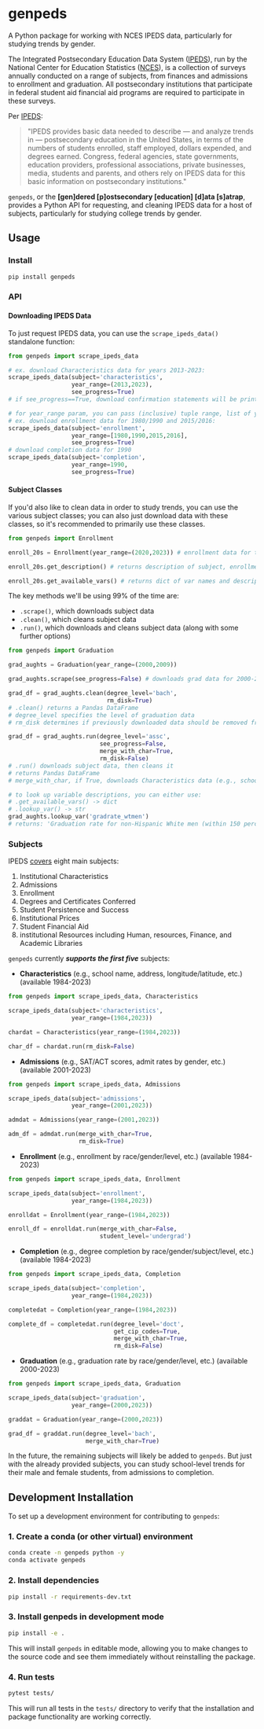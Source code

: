 # genpeds
A Python package for working with NCES IPEDS data, particularly for studying trends by gender.

The Integrated Postsecondary Education Data System ([IPEDS](https://nces.ed.gov/ipeds/about-ipeds)), run by the National Center for Education Statistics ([NCES](https://nces.ed.gov/)), is a collection of surveys annually conducted on a range of subjects, from finances and admissions to enrollment and graduation. All postsecondary institutions that participate in federal student aid financial aid programs are required to participate in these surveys.

Per [IPEDS](https://nces.ed.gov/ipeds/about-ipeds):
> "IPEDS provides basic data needed to describe — and analyze trends in — postsecondary education in the United States, in terms of the numbers of students enrolled, staff employed, dollars expended, and degrees earned. Congress, federal agencies, state governments, education providers, professional associations, private businesses, media, students and parents, and others rely on IPEDS data for this basic information on postsecondary institutions." 

`genpeds`, or the **[gen]dered [p]ostsecondary [education] [d]ata [s]atrap**, provides a Python API for requesting, and cleaning IPEDS data for a host of subjects, particularly for studying college trends by gender.

## Usage

### Install
```bash
pip install genpeds
```

### API

#### Downloading IPEDS Data
To just request IPEDS data, you can use the `scrape_ipeds_data()` standalone function:

```python
from genpeds import scrape_ipeds_data

# ex. download Characteristics data for years 2013-2023:
scrape_ipeds_data(subject='characteristics', 
                  year_range=(2013,2023),
                  see_progress=True)
# if see_progress==True, download confirmation statements will be printed

# for year_range param, you can pass (inclusive) tuple range, list of years, or single year
# ex. download enrollment data for 1980/1990 and 2015/2016:
scrape_ipeds_data(subject='enrollment', 
                  year_range=[1980,1990,2015,2016],
                  see_progress=True)
# download completion data for 1990
scrape_ipeds_data(subject='completion', 
                  year_range=1990,
                  see_progress=True)
```

#### Subject Classes
If you'd also like to clean data in order to study trends, you can use the various subject classes; you can also just download data with these classes, so it's recommended to primarily use these classes.

```python
from genpeds import Enrollment

enroll_20s = Enrollment(year_range=(2020,2023)) # enrollment data for the 20s

enroll_20s.get_description() # returns description of subject, enrollment in this case

enroll_20s.get_available_vars() # returns dict of var names and descriptions
```

The key methods we'll be using 99% of the time are:

- `.scrape()`, which downloads subject data
- `.clean()`, which cleans subject data
- `.run()`, which downloads and cleans subject data (along with some further options)

```python
from genpeds import Graduation

grad_aughts = Graduation(year_range=(2000,2009)) 

grad_aughts.scrape(see_progress=False) # downloads grad data for 2000-2009

grad_df = grad_aughts.clean(degree_level='bach',
                            rm_disk=True)
# .clean() returns a Pandas DataFrame 
# degree_level specifies the level of graduation data
# rm_disk determines if previously downloaded data should be removed from disk after data is cleaned and returned in a DataFrame

grad_df = grad_aughts.run(degree_level='assc',
                          see_progress=False,
                          merge_with_char=True,
                          rm_disk=False)
# .run() downloads subject data, then cleans it
# returns Pandas DataFrame
# merge_with_char, if True, downloads Characteristics data (e.g., school names, addresses) and merges with subject data

# to look up variable descriptions, you can either use:
# .get_available_vars() -> dict
# .lookup_var() -> str
grad_aughts.lookup_var('gradrate_wtmen')
# returns: 'Graduation rate for non-Hispanic White men (within 150 percent of normal time taken to graduate).'
```

### Subjects
IPEDS [covers](https://nces.ed.gov/ipeds/about-ipeds) eight main subjects:
1. Institutional Characteristics
2. Admissions
3. Enrollment
4. Degrees and Certificates Conferred
5. Student Persistence and Success
6. Institutional Prices
7. Student Financial Aid
8. institutional Resources including Human, resources, Finance, and Academic Libraries

`genpeds` currently ***supports the first five*** subjects:

- **Characteristics** (e.g., school name, address, longitude/latitude, etc.) (available 1984-2023)
```python
from genpeds import scrape_ipeds_data, Characteristics

scrape_ipeds_data(subject='characteristics',
                  year_range=(1984,2023))

chardat = Characteristics(year_range=(1984,2023))

char_df = chardat.run(rm_disk=False)
```
- **Admissions** (e.g., SAT/ACT scores, admit rates by gender, etc.) (available 2001-2023)
```python
from genpeds import scrape_ipeds_data, Admissions

scrape_ipeds_data(subject='admissions',
                  year_range=(2001,2023))

admdat = Admissions(year_range=(2001,2023))

adm_df = admdat.run(merge_with_char=True,
                    rm_disk=True)
```
- **Enrollment** (e.g., enrollment by race/gender/level, etc.) (available 1984-2023)
```python
from genpeds import scrape_ipeds_data, Enrollment

scrape_ipeds_data(subject='enrollment',
                  year_range=(1984,2023))

enrolldat = Enrollment(year_range=(1984,2023))

enroll_df = enrolldat.run(merge_with_char=False,
                          student_level='undergrad')
```
- **Completion** (e.g., degree completion by race/gender/subject/level, etc.) (available 1984-2023)
```python
from genpeds import scrape_ipeds_data, Completion

scrape_ipeds_data(subject='completion',
                  year_range=(1984,2023))

completedat = Completion(year_range=(1984,2023))

complete_df = completedat.run(degree_level='doct',
                              get_cip_codes=True,
                              merge_with_char=True,
                              rm_disk=False)
```
- **Graduation** (e.g., graduation rate by race/gender/level, etc.) (available 2000-2023)
```python
from genpeds import scrape_ipeds_data, Graduation

scrape_ipeds_data(subject='graduation',
                  year_range=(2000,2023))

graddat = Graduation(year_range=(2000,2023))

grad_df = graddat.run(degree_level='bach',
                      merge_with_char=True)
```

In the future, the remaining subjects will likely be added to `genpeds`. But just with the already provided subjects, you can study school-level trends for their male and female students, from admissions to completion.

## Development Installation

To set up a development environment for contributing to `genpeds`:

### 1. Create a conda (or other virtual) environment
```bash
conda create -n genpeds python -y
conda activate genpeds
```

### 2. Install dependencies
```bash
pip install -r requirements-dev.txt
```

### 3. Install genpeds in development mode
```bash
pip install -e .
```

This will install `genpeds` in editable mode, allowing you to make changes to the source code and see them immediately without reinstalling the package.

### 4. Run tests
```bash
pytest tests/
```

This will run all tests in the `tests/` directory to verify that the installation and package functionality are working correctly.

